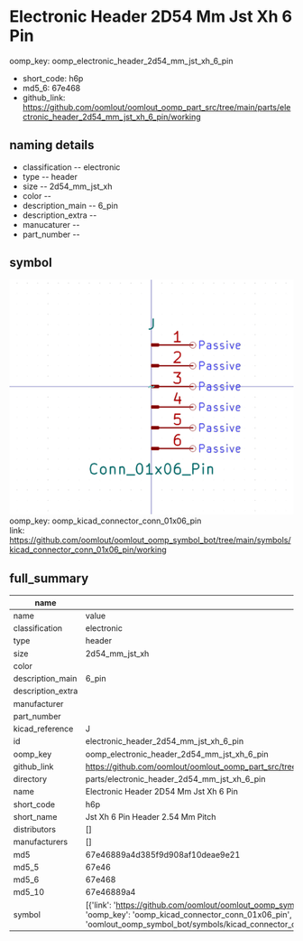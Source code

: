 # Electronic Header 2D54 Mm Jst Xh 6 Pin
oomp_key: oomp_electronic_header_2d54_mm_jst_xh_6_pin 

  
* short_code: h6p
* md5_6: 67e468  
* github_link: https://github.com/oomlout/oomlout_oomp_part_src/tree/main/parts/electronic_header_2d54_mm_jst_xh_6_pin/working  
## naming details
* classification -- electronic
* type -- header
* size -- 2d54_mm_jst_xh
* color -- 
* description_main -- 6_pin
* description_extra -- 
* manucaturer -- 
* part_number -- 



## symbol

![](symbol/0/working/working_600.png)  
oomp_key: oomp_kicad_connector_conn_01x06_pin  
link: https://github.com/oomlout/oomlout_oomp_symbol_bot/tree/main/symbols/kicad_connector_conn_01x06_pin/working  


## full_summary
| name | value | 
| --- | --- | 
| name | value | 
| classification | electronic | 
| type | header | 
| size | 2d54_mm_jst_xh | 
| color |  | 
| description_main | 6_pin | 
| description_extra |  | 
| manufacturer |  | 
| part_number |  | 
| kicad_reference | J | 
| id | electronic_header_2d54_mm_jst_xh_6_pin | 
| oomp_key | oomp_electronic_header_2d54_mm_jst_xh_6_pin | 
| github_link | https://github.com/oomlout/oomlout_oomp_part_src/tree/main/parts/electronic_header_2d54_mm_jst_xh_6_pin/working | 
| directory | parts/electronic_header_2d54_mm_jst_xh_6_pin | 
| name | Electronic Header 2D54 Mm Jst Xh 6 Pin | 
| short_code | h6p | 
| short_name | Jst Xh 6 Pin Header 2.54 Mm Pitch | 
| distributors | [] | 
| manufacturers | [] | 
| md5 | 67e46889a4d385f9d908af10deae9e21 | 
| md5_5 | 67e46 | 
| md5_6 | 67e468 | 
| md5_10 | 67e46889a4 | 
| symbol | [{'link': 'https://github.com/oomlout/oomlout_oomp_symbol_bot/tree/main/symbols/kicad_connector_conn_01x06_pin', 'oomp_key': 'oomp_kicad_connector_conn_01x06_pin', 'directory': 'oomlout_oomp_symbol_bot/symbols/kicad_connector_conn_01x06_pin//working/working.kicad_sym'}] | 
